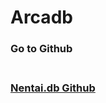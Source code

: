 # Arcadb

<h3>Go to Github<h3>
<br>
<a href="https://github.com/2qke/Nentai.db">Nentai.db Github</a>
